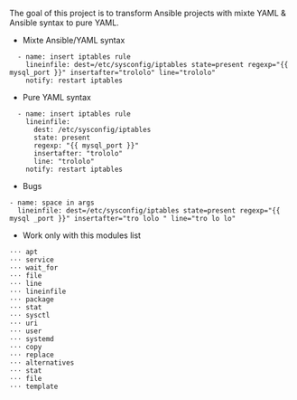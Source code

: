 The goal of this project is to transform Ansible projects with mixte YAML & Ansible syntax to pure YAML.

* Mixte Ansible/YAML syntax
```Ansible
  - name: insert iptables rule
    lineinfile: dest=/etc/sysconfig/iptables state=present regexp="{{ mysql_port }}" insertafter="trololo" line="trololo"
    notify: restart iptables
```
* Pure YAML syntax
```Ansible
  - name: insert iptables rule
    lineinfile: 
      dest: /etc/sysconfig/iptables
      state: present 
      regexp: "{{ mysql_port }}" 
      insertafter: "trololo"
      line: "trololo"
    notify: restart iptables
```

* Bugs

```
- name: space in args
  lineinfile: dest=/etc/sysconfig/iptables state=present regexp="{{ mysql _port }}" insertafter="tro lolo " line="tro lo lo"
```

* Work only with this modules list
```
⋅⋅⋅ apt
⋅⋅⋅ service
⋅⋅⋅ wait_for
⋅⋅⋅ file
⋅⋅⋅ line
⋅⋅⋅ lineinfile
⋅⋅⋅ package
⋅⋅⋅ stat
⋅⋅⋅ sysctl
⋅⋅⋅ uri
⋅⋅⋅ user
⋅⋅⋅ systemd
⋅⋅⋅ copy
⋅⋅⋅ replace
⋅⋅⋅ alternatives
⋅⋅⋅ stat
⋅⋅⋅ file
⋅⋅⋅ template
```

